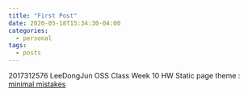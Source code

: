 ```yaml
---
title: "First Post"
date: 2020-05-18T15:34:30-04:00
categories:
  - personal
tags:
  - posts
---
```


2017312576 LeeDongJun
OSS Class
Week 10 HW Static page
theme : [minimal mistakes](https://github.com/mmistakes/minimal-mistakes)
